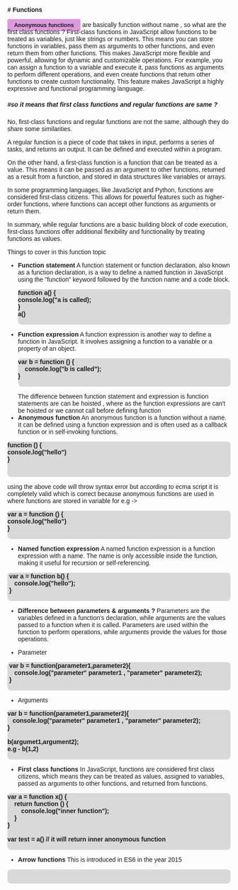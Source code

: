 <!-- styles -->

<style>
    * {
        font-family:sans-serif;
    }
    .highlight-normal {
        padding-inline:15px;
        padding-block:6px;
        background-color:#d9d;
        border-radius:3px;
        font-weight:700;
    }
    .highlight-em {
         padding-inline:10px;
        background-color:#cdfab6;
        border-radius:3px;
        font-weight:700;
    }
    .sub-heading {
        font-size:0.8rem
    }

    .code-example {
        font-weight:700;
         background-color:#d9d9d9; border-radius:8px;
    }
</style>

#### # Functions

<span class="highlight-normal sub-heading">Anonymous functions</span> are basically function without name , so what are the first class functions ? First-class functions in JavaScript allow functions to be treated as variables, just like strings or numbers. This means you can store functions in variables, pass them as arguments to other functions, and even return them from other functions. This makes JavaScript more flexible and powerful, allowing for dynamic and customizable operations. For example, you can assign a function to a variable and execute it, pass functions as arguments to perform different operations, and even create functions that return other functions to create custom functionality. This feature makes JavaScript a highly expressive and functional programming language.

##### #so it means that first class functions and regular functions are same ?

No, first-class functions and regular functions are not the same, although they do share some similarities.

A regular function is a piece of code that takes in input, performs a series of tasks, and returns an output. It can be defined and executed within a program.

On the other hand, a first-class function is a function that can be treated as a value. This means it can be passed as an argument to other functions, returned as a result from a function, and stored in data structures like variables or arrays.

In some programming languages, like JavaScript and Python, functions are considered first-class citizens. This allows for powerful features such as higher-order functions, where functions can accept other functions as arguments or return them.

In summary, while regular functions are a basic building block of code execution, first-class functions offer additional flexibility and functionality by treating functions as values.

Things to cover in this function topic

- **Function statement**
  A function statement or function declaration, also known as a function declaration, is a way to define a named function in JavaScript using the "function" keyword followed by the function name and a code block.
  <pre class="code-example">
  function a() {
  console.log("a is called);
  }  
  a()
   </pre>
- **Function expression**
  A function expression is another way to define a function in JavaScript. It involves assigning a function to a variable or a property of an object.
    <pre class="code-example">
  var b = function () {
      console.log("b is called");
  }
    </pre>
  The difference between function statement and expression is function statements are can be hoisted , where as the function expressions are can't be hoisted or we cannot call before defining function
- **Anonymous function**
An anonymous function is a function without a name. It can be defined using a function expression and is often used as a callback function or in self-invoking functions.
<pre class="code-example">
function () {
console.log("hello")
}

 </pre>
 using the above code will throw syntax error but according to ecma script it is completely valid which is correct because anonymous functions are used in where functions are stored in variable
 for e.g -> 
 <pre class="code-example">
var a = function () {
console.log("hello")
}
 </pre>
- **Named function expression**
A named function expression is a function expression with a name. The name is only accessible inside the function, making it useful for recursion or self-referencing.
<pre class="code-example">
 var a = function b() {
    console.log("hello");
 }
 </pre>
- **Difference between parameters & arguments ?**
Parameters are the variables defined in a function's declaration, while arguments are the values passed to a function when it is called. Parameters are used within the function to perform operations, while arguments provide the values for those operations.

- Parameter
<pre class="code-example">
 var b = function(parameter1,parameter2){
    console.log("parameter" parameter1 , "parameter" parameter2);
 }
 </pre>
- Arguments
<pre class="code-example">
var b = function(parameter1,parameter2){
   console.log("parameter" parameter1 , "parameter" parameter2);
}

b(argumet1,argument2);
e.g - b(1,2)

</pre>
- **First class functions**
In JavaScript, functions are considered first class citizens, which means they can be treated as values, assigned to variables, passed as arguments to other functions, and returned from functions.
<pre class="code-example">
var a = function x() {
    return function () {
        console.log("inner function");
    }
}

var test = a() // it will return inner anonymous function
 </pre>
- **Arrow functions**
This is introduced in ES6 in the year 2015 
<pre class="code-example">
 
 </pre>
